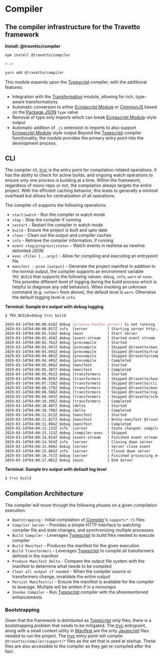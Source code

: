 <!-- This file was generated by @travetto/doc and should not be modified directly -->
<!-- Please modify https://github.com/travetto/travetto/tree/main/module/compiler/DOC.tsx and execute "npx trv doc" to rebuild -->
# Compiler

## The compiler infrastructure for the Travetto framework

**Install: @travetto/compiler**
```bash
npm install @travetto/compiler

# or

yarn add @travetto/compiler
```

This module expands upon the [Typescript](https://typescriptlang.org) compiler, with the additional features:
   *  Integration with the [Transformation](https://github.com/travetto/travetto/tree/main/module/transformer#readme "Functionality for AST transformations, with transformer registration, and general utils") module, allowing for rich, type-aware transformations
   *  Automatic conversion to either [Ecmascript Module](https://nodejs.org/api/esm.html) or [CommonJS](https://nodejs.org/api/modules.html) based on the [Package JSON](https://docs.npmjs.com/cli/v9/configuring-npm/package-json) `type` value
   *  Removal of type only imports which can break [Ecmascript Module](https://nodejs.org/api/esm.html)-style output
   *  Automatic addition of `.js` extension to imports to also support  [Ecmascript Module](https://nodejs.org/api/esm.html)-style output
Beyond the [Typescript](https://typescriptlang.org) compiler functionality, the module provides the primary entry point into the development process.

## CLI
The compiler cli, [trvc](https://github.com/travetto/travetto/tree/main/module/compiler/bin/trvc.js#L4) is the entry point for compilation-related operations. It has the ability to check for active builds, and ongoing watch operations to ensure only one process is building at a time.  Within the framework, regardless of mono-repo or not, the compilation always targets the entire project.  With the efficient caching behavior, this leads to generally a minimal overhead but allows for centralization of all operations. 

The compiler cli supports the following operations:
   *  `start|watch` - Run the compiler in watch mode
   *  `stop` - Stop the compiler if running
   *  `restart` - Restart the compiler in watch mode
   *  `build` - Ensure the project is built and upto date
   *  `clean` - Clean out the output and compiler caches
   *  `info` - Retrieve the compiler information, if running
   *  `event <log|progress|state>` - Watch events in realtime as newline delimited JSON
   *  `exec <file> [...args]` - Allow for compiling and executing an entrypoint file
   *  `manifest --prod [output]` - Generate the project manifest
In addition to the normal output, the compiler supports an environment variable `TRV_BUILD` that supports the following values: `debug`, `info`, `warn` or `none`.  This provides different level of logging during the build process which is helpful to diagnose any odd behaviors.  When invoking an unknown command (e.g. `<other>` from above), the default level is `warn`.  Otherwise the default logging level is `info`.

**Terminal: Sample trv output with debug logging**
```bash
$ TRV_BUILD=debug trvc build

2029-03-14T04:00:00.618Z debug [process-handle.server] Is not running 13196
2029-03-14T04:00:00.837Z info  [server         ] Starting server http://127.0.0.1:25539
2029-03-14T04:00:01.510Z debug [main           ] Start Server
2029-03-14T04:00:02.450Z debug [event-stream   ] Started event stream
2029-03-14T04:00:02.762Z debug [precompile     ] Started
2029-03-14T04:00:02.947Z debug [precompile     ] Skipped @travetto/manifest
2029-03-14T04:00:03.093Z debug [precompile     ] Skipped @travetto/transformer
2029-03-14T04:00:04.003Z debug [precompile     ] Skipped @travetto/compiler
2029-03-14T04:00:04.495Z debug [precompile     ] Completed
2029-03-14T04:00:05.066Z debug [manifest       ] Started
2029-03-14T04:00:05.307Z debug [manifest       ] Completed
2029-03-14T04:00:05.952Z debug [transformers   ] Started
2029-03-14T04:00:06.859Z debug [transformers   ] Skipped @travetto/base
2029-03-14T04:00:07.720Z debug [transformers   ] Skipped @travetto/cli
2029-03-14T04:00:08.179Z debug [transformers   ] Skipped @travetto/manifest
2029-03-14T04:00:08.588Z debug [transformers   ] Skipped @travetto/registry
2029-03-14T04:00:09.493Z debug [transformers   ] Skipped @travetto/schema
2029-03-14T04:00:10.395Z debug [transformers   ] Completed
2029-03-14T04:00:10.407Z debug [delta          ] Started
2029-03-14T04:00:10.799Z debug [delta          ] Completed
2029-03-14T04:00:11.013Z debug [manifest       ] Started
2029-03-14T04:00:11.827Z debug [manifest       ] Wrote manifest @travetto-doc/compiler
2029-03-14T04:00:11.894Z debug [manifest       ] Completed
2029-03-14T04:00:12.133Z info  [server         ] State changed: compile-end
2029-03-14T04:00:13.123Z debug [compiler-exec  ] Skipped
2029-03-14T04:00:14.014Z debug [event-stream   ] Finished event stream
2029-03-14T04:00:14.924Z info  [server         ] Closing down server
2029-03-14T04:00:15.690Z debug [server         ] Server close event
2029-03-14T04:00:15.865Z info  [server         ] Closed down server
2029-03-14T04:00:16.757Z debug [server         ] Finished processing events
2029-03-14T04:00:17.081Z debug [main           ] End Server
```

**Terminal: Sample trv output with default log level**
```bash
$ trvc build
```

## Compilation Architecture
The compiler will move through the following phases on a given compilation execution:
   *  `Bootstrapping` - Initial compilation of [Compiler](https://github.com/travetto/travetto/tree/main/module/compiler#readme "The compiler infrastructure for the Travetto framework")'s `support/*.ts` files
   *  `Compiler Server` - Provides a simple HTTP interface to watching compiler file and state changes, and synchronizing multiple processes
   *  `Build Compiler` - Leverages [Typescript](https://typescriptlang.org) to build files needed to execute compiler
   *  `Build Manifest` - Produces the manifest for the given execution
   *  `Build Transformers` - Leverages [Typescript](https://typescriptlang.org) to compile all transformers defined in the manifest
   *  `Produce Manifest Delta` - Compare the output file system with the manifest to determine what needs to be compiled
   *  `Clear all output if needed` - When the compiler source or transformers change, invalidate the entire output
   *  `Persist Manifest(s)` - Ensure the manifest is available for the compiler to leverage. Multiple will be written if in a monorepo
   *  `Invoke Compiler` - Run [Typescript](https://typescriptlang.org) compiler with the aforementioned enhancements

### Bootstrapping
Given that the framework is distributed as [Typescript](https://typescriptlang.org) only files, there is a bootstrapping problem that needs to be mitigated.  The [trvc](https://github.com/travetto/travetto/tree/main/module/compiler/bin/trvc.js#L4) entrypoint, along with a small context utility in [Manifest](https://github.com/travetto/travetto/tree/main/module/manifest#readme "Support for project indexing, manifesting, along with file watching") are the only [Javascript](https://developer.mozilla.org/en-US/docs/Web/JavaScript) files needed to run the project.  The [trvc](https://github.com/travetto/travetto/tree/main/module/compiler/bin/trvc.js#L4) entry point will compile `@travetto/compiler/support/*` files as the set that is used at startup.  These files are also accessible to the compiler as they get re-compiled after the fact.
